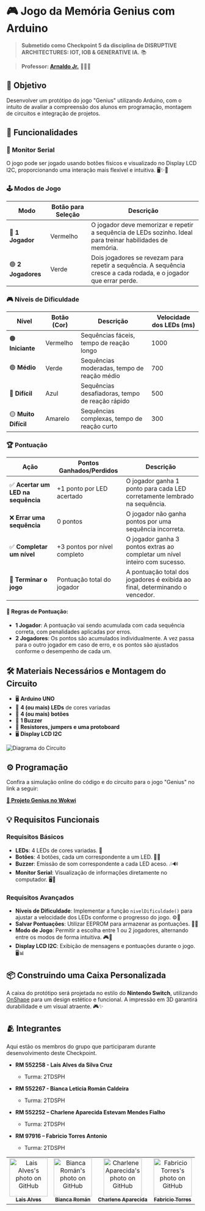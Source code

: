 # 🎮 Jogo da Memória Genius com Arduino

> **Submetido como Checkpoint 5 da disciplina de DISRUPTIVE ARCHITECTURES: IOT, IOB & GENERATIVE IA.** 📚
 
> **Professor: [Arnaldo Jr.](https://github.com/arnaldojr)** 👨🏻‍🏫

## 🎯 Objetivo
Desenvolver um protótipo do jogo "Genius" utilizando Arduino, com o intuito de avaliar a compreensão dos alunos em programação, montagem de circuitos e integração de projetos.

## 🚀 Funcionalidades

### 📡 Monitor Serial
O jogo pode ser jogado usando botões físicos e visualizado no Display LCD I2C, proporcionando uma interação mais flexível e intuitiva. 🖥️✨🔄

### 🕹️ Modos de Jogo

| **Modo**         | **Botão para Seleção** | **Descrição**                                                                    |
|------------------|------------------------|----------------------------------------------------------------------------------|
| 🔴 **1 Jogador** | Vermelho               | O jogador deve memorizar e repetir a sequência de LEDs sozinho. Ideal para treinar habilidades de memória. |
| 🟢 **2 Jogadores**| Verde                  | Dois jogadores se revezam para repetir a sequência. A sequência cresce a cada rodada, e o jogador que errar perde. |


### 🎮 Níveis de Dificuldade

| **Nível**         | **Botão (Cor)**    | **Descrição**                                  | **Velocidade dos LEDs (ms)** |
|-------------------|--------------------|-----------------------------------------------|-----------------------------|
| 🟠 **Iniciante**   | Vermelho           | Sequências fáceis, tempo de reação longo      | 1000                        |
| 🟢 **Médio**       | Verde              | Sequências moderadas, tempo de reação médio   | 700                         |
| 🔵 **Difícil**     | Azul               | Sequências desafiadoras, tempo de reação rápido| 500                         |
| 🟡 **Muito Difícil**| Amarelo            | Sequências complexas, tempo de reação curto   | 300                         |

### 🏆 Pontuação

| **Ação**                               | **Pontos Ganhados/Perdidos**                | **Descrição**                                                                          |
|---------------------------------------|---------------------------------------------|---------------------------------------------------------------------------------------|
| ✅ **Acertar um LED na sequência**     | +1 ponto por LED acertado                   | O jogador ganha 1 ponto para cada LED corretamente lembrado na sequência.              |
| ❌ **Errar uma sequência**             | 0 pontos                                    | O jogador não ganha pontos por uma sequência incorreta.                                |
| ✅ **Completar um nível**              | +3 pontos por nível completo                | O jogador ganha 3 pontos extras ao completar um nível inteiro com sucesso.             |
| 🏁 **Terminar o jogo**                 | Pontuação total do jogador                  | A pontuação total dos jogadores é exibida ao final, determinando o vencedor.           |

#### 📜 Regras de Pontuação:
- **1 Jogador**: A pontuação vai sendo acumulada com cada sequência correta, com penalidades aplicadas por erros.
- **2 Jogadores**: Os pontos são acumulados individualmente. A vez passa para o outro jogador em caso de erro, e os pontos são ajustados conforme o desempenho de cada um.

## 🛠️ Materiais Necessários e Montagem do Circuito
- 🖥️ **Arduino UNO**
- 🌈 **4 (ou mais) LEDs** de cores variadas
- 🔘 **4 (ou mais) botões**
- 🎵 **1 Buzzer**
- 🧰 **Resistores, jumpers e uma protoboard**
- 🖥️ **Display LCD I2C**
  
![Diagrama do Circuito](https://github.com/user-attachments/assets/e6d9cc21-0a01-4018-a283-f8501478b470) 

## ⚙️ Programação
Confira a simulação online do código e do circuito para o jogo "Genius" no link a seguir:

[**🚀 Projeto Genius no Wokwi**](https://wokwi.com/projects/411729434682390529)

## 💡 Requisitos Funcionais
### Requisitos Básicos
- **LEDs**: 4 LEDs de cores variadas. 🌈
- **Botões**: 4 botões, cada um correspondente a um LED. 🔘🔲
- **Buzzer**: Emissão de som correspondente a cada LED aceso. 🎶🔊
- **Monitor Serial**: Visualização de informações diretamente no computador. 🖥️🔄 

### Requisitos Avançados
- **Níveis de Dificuldade**: Implementar a função `nivelDificuldade()` para ajustar a velocidade dos LEDs conforme o progresso do jogo. ⚙️🚀
- **Salvar Pontuações**: Utilizar EEPROM para armazenar as pontuações. 💾🏅
- **Modo de Jogo**: Permitir a escolha entre 1 ou 2 jogadores, alternando entre os modos de forma intuitiva. 🎮👥
- **Display LCD I2C**: Exibição de mensagens e pontuações durante o jogo. 🖥️📊

## 📦 Construindo uma Caixa Personalizada
A caixa do protótipo será projetada no estilo do **Nintendo Switch**, utilizando [OnShape](https://www.onshape.com/) para um design estético e funcional. A impressão em 3D garantirá durabilidade e um visual atraente. 🎮✨

## 🫂 Integrantes

Aqui estão os membros do grupo que participaram durante desenvolvimento deste Checkpoint.

* **RM 552258 - Laís Alves da Silva Cruz**
  - Turma: 2TDSPH

* **RM 552267 - Bianca Leticia Román Caldeira**
  - Turma: 2TDSPH
    
* **RM 552252 – Charlene Aparecida Estevam Mendes Fialho**
  - Turma: 2TDSPH

* **RM 97916 – Fabricio Torres Antonio**
  - Turma: 2TDSPH

<table>
  <tr>
    <td align="center">
      <a href="https://github.com/laiscrz">
        <img src="https://avatars.githubusercontent.com/u/133046134?v=4" width="100px;" alt="Lais Alves's photo on GitHub"/><br>
        <sub>
          <b>Lais Alves</b>
        </sub>
      </a>
    </td>
    <td align="center">
      <a href="https://github.com/biancaroman">
        <img src="https://avatars.githubusercontent.com/u/128830935?v=4" width="100px;" border-radius='50%' alt="Bianca Román's photo on GitHub"/><br>
        <sub>
          <b>Bianca Román</b>
        </sub>
      </a>
    </td>
    <td align="center">
      <a href="https://github.com/charlenefialho">
        <img src="https://avatars.githubusercontent.com/u/94643076?v=4" width="100px;" border-radius='50%' alt="Charlene Aparecida's photo on GitHub"/><br>
        <sub>
          <b>Charlene Aparecida</b>
        </sub>
      </a>
    </td>
    <td align="center">
      <a href="https://github.com/Fabs0602">
        <img src="https://avatars.githubusercontent.com/u/111320639?v=4" width="100px;" border-radius='50%' alt="Fabricio Torres's photo on GitHub"/><br>
        <sub>
          <b>Fabricio Torres</b>
        </sub>
      </a>
    </td>
  </tr>
</table>
